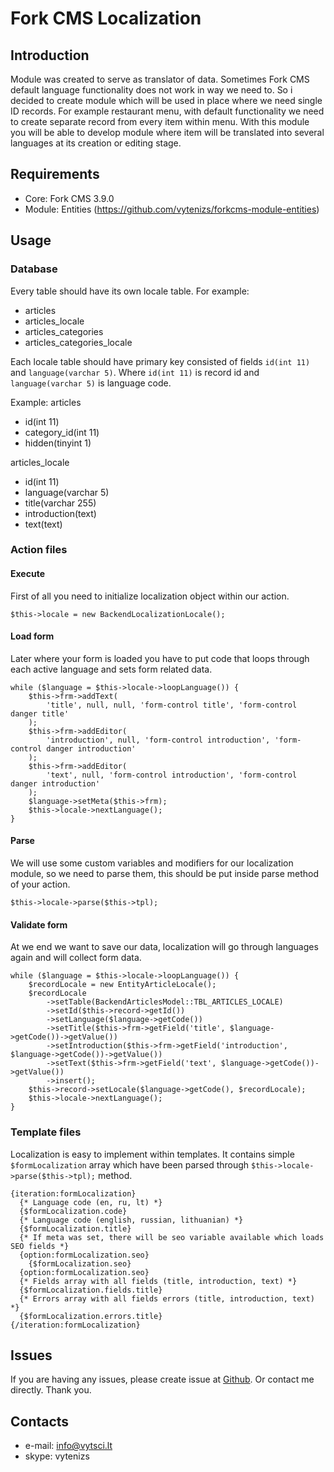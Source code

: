 # Fork CMS Localization
## Introduction
Module was created to serve as translator of data. Sometimes Fork CMS default language functionality does not work in way we need to.
So i decided to create module which will be used in place where we need single ID records.
For example restaurant menu, with default functionality we need to create separate record from every item within menu.
With this module you will be able to develop module where item will be translated into several languages at its creation or editing stage.

## Requirements
* Core: Fork CMS 3.9.0
* Module: Entities (https://github.com/vytenizs/forkcms-module-entities)

## Usage
### Database
Every table should have its own locale table.
For example:
* articles
* articles_locale
* articles_categories
* articles_categories_locale

Each locale table should have primary key consisted of fields `id(int 11)` and `language(varchar 5)`.
Where `id(int 11)` is record id and `language(varchar 5)` is language code.

Example:
articles
* id(int 11)
* category_id(int 11)
* hidden(tinyint 1)

articles_locale
* id(int 11)
* language(varchar 5)
* title(varchar 255)
* introduction(text)
* text(text)

### Action files
#### Execute
First of all you need to initialize localization object within our action.

```
$this->locale = new BackendLocalizationLocale();
```

#### Load form
Later where your form is loaded you have to put code that loops through each active language and sets form related data.

```
while ($language = $this->locale->loopLanguage()) {
    $this->frm->addText(
        'title', null, null, 'form-control title', 'form-control danger title'
    );
    $this->frm->addEditor(
        'introduction', null, 'form-control introduction', 'form-control danger introduction'
    );
    $this->frm->addEditor(
        'text', null, 'form-control introduction', 'form-control danger introduction'
    );
    $language->setMeta($this->frm);
    $this->locale->nextLanguage();
}
```

#### Parse
We will use some custom variables and modifiers for our localization module, so we need to parse them,
this should be put inside parse method of your action.

```
$this->locale->parse($this->tpl);
```

#### Validate form
At we end we want to save our data, localization will go through languages again and will collect form data.

```
while ($language = $this->locale->loopLanguage()) {
    $recordLocale = new EntityArticleLocale();
    $recordLocale
        ->setTable(BackendArticlesModel::TBL_ARTICLES_LOCALE)
        ->setId($this->record->getId())
        ->setLanguage($language->getCode())
        ->setTitle($this->frm->getField('title', $language->getCode())->getValue())
        ->setIntroduction($this->frm->getField('introduction', $language->getCode())->getValue())
        ->setText($this->frm->getField('text', $language->getCode())->getValue())
        ->insert();
    $this->record->setLocale($language->getCode(), $recordLocale);
    $this->locale->nextLanguage();
}
```

### Template files
Localization is easy to implement within templates. It contains simple `$formLocalization` array which have been parsed
through `$this->locale->parse($this->tpl);` method.

```
{iteration:formLocalization}
  {* Language code (en, ru, lt) *}
  {$formLocalization.code}
  {* Language code (english, russian, lithuanian) *}
  {$formLocalization.title}
  {* If meta was set, there will be seo variable available which loads SEO fields *}
  {option:formLocalization.seo}
    {$formLocalization.seo}
  {option:formLocalization.seo}
  {* Fields array with all fields (title, introduction, text) *}
  {$formLocalization.fields.title}
  {* Errors array with all fields errors (title, introduction, text) *}
  {$formLocalization.errors.title}
{/iteration:formLocalization}
```

## Issues
If you are having any issues, please create issue at [Github](https://github.com/vytenizs/forkcms-module-localization/issues).
Or contact me directly. Thank you.

## Contacts

* e-mail: info@vytsci.lt
* skype: vytenizs

